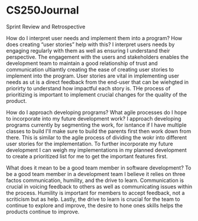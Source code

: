 # CS250Journal
Sprint Review and Retrospective

How do I interpret user needs and implement them into a program? How does creating “user stories” help with this?
  I interpret users needs by engaging regularly with them as well as ensuring I understand their perspective. The engagement with the users and stakeholders enables the development team to maintain a good relationship of trust and communication ultiamtly creating the ease of creating user stories to implement into the program. User stories are vital in implementing user needs as ut is a direct feedback from the end-user that can be wiehgted in priorirty to understand how impactful each story is. THe process of prioritizing is important to implement crucial changes for the quality of the product.

How do I approach developing programs? What agile processes do I hope to incorporate into my future development work?
  I approach developing programs currently by segmenting the work, for isntance if I have multiple classes to build I'll make sure to build the parents first then work down from there. This is similar to the agile process of dividing the wokr into different user stories for the implementation. To further incorporate my future development I can weigh my implementations in my planned development to create a prioritized list for me to get the important features first.

What does it mean to be a good team member in software development?
  To be a good team member in a development team I believe it relies on three factos communication, humility, and the drive to learn. Communication is crucial in voicing feedback to others as well as communicating issues within the process. Humility is important for members to accept feedback, not a scriticism but as help. Lastly, the drive to learn is crucial for the team to continue to explore and improve, the desire to hone ones skills helps the products continue to improve.

